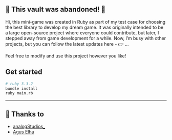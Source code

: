 ## 🚧 This vault was abandoned! 🚧

Hi, this mini-game was created in Ruby as part of my test case for choosing the best library to develop my dream game. It was originally intended to be a large open-source project where everyone could contribute, but later, I stepped away from game development for a while. Now, I’m busy with other projects, but you can follow the latest updates here - 👉 ...

Feel free to modify and use this project however you like!

## Get started

```bash
# ruby 3.3.2
bundle install
ruby main.rb 
```
-- --
## 💝 Thanks to

- [analogStudios_](https://analogstudios.itch.io/)
- [Agus Elha](https://agus-elha.itch.io/)
